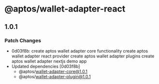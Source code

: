 # @aptos/wallet-adapter-react

## 1.0.1

### Patch Changes

- 0d03f8b: create aptos wallet adapter core functionality
  create aptos wallet adapter react provider
  create aptos wallet adapter plugins
  create aptos wallet adapter nextjs demo app
- Updated dependencies [0d03f8b]
  - @aptos/wallet-adapter-core@1.0.1
  - @aptos/wallet-adapter-plugin@1.0.1
